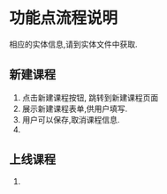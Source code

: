 

# 功能点流程说明
相应的实体信息,请到实体文件中获取.

## 新建课程
1. 点击新建课程按钮, 跳转到新建课程页面
2. 展示新建课程表单,供用户填写.
3. 用户可以保存,取消课程信息.
4. 

## 上线课程
1.  
 





